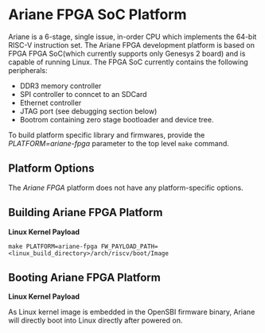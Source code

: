 Ariane FPGA SoC Platform
==========================
Ariane is a 6-stage, single issue, in-order CPU which implements the 64-bit RISC-V instruction set.
The Ariane FPGA development platform is based on FPGA FPGA SoC(which currently supports only  Genesys 2 board) and is capable
of running Linux.
 The FPGA SoC currently contains the following peripherals:
- DDR3 memory controller
- SPI controller to conncet to an SDCard
- Ethernet controller
- JTAG port (see debugging section below)
- Bootrom containing zero stage bootloader and device tree.

To build platform specific library and firmwares, provide the
*PLATFORM=ariane-fpga* parameter to the top level `make` command.

Platform Options
----------------

The *Ariane FPGA* platform does not have any platform-specific
options.

Building Ariane FPGA Platform
-----------------------------
**Linux Kernel Payload**


```
make PLATFORM=ariane-fpga FW_PAYLOAD_PATH=<linux_build_directory>/arch/riscv/boot/Image
```

Booting Ariane FPGA Platform
-----------------------------

**Linux Kernel Payload**

As Linux kernel image is embedded in the OpenSBI firmware binary, Ariane will directly
boot into Linux directly after powered on.
